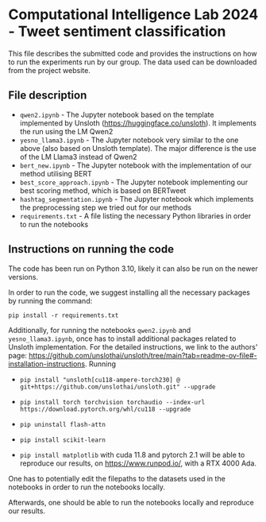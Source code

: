 # Computational Intelligence Lab 2024 - Tweet sentiment classification

This file describes the submitted code and provides the instructions on how to run the experiments run by our group. The data used can be downloaded from the project website. 

## File description

 - ```qwen2.ipynb``` - The Jupyter notebook based on the template implemented by Unsloth (https://huggingface.co/unsloth). It implements the run using the LM Qwen2
 - ```yesno_llama3.ipynb``` - The Jupyter notebook very similar to the one above (also based on Unsloth template). The major difference is the use of the LM Llama3 instead of Qwen2
 - ```bert_new.ipynb``` - The Jupyter notebook with the implementation of our method utilising BERT
 - ```best_score_approach.ipynb``` - The Jupyter notebook implementing our best scoring method, which is based on BERTweet
 - ```hashtag_segmentation.ipynb``` - The Jupyter notebook which implements the preprocessing step we tried out for our methods
 - ```requirements.txt``` - A file listing the necessary Python libraries in order to run the notebooks

## Instructions on running the code

The code has been run on Python 3.10, likely it can also be run on the newer versions.

In order to run the code, we suggest installing all the necessary packages by running the command:

```
pip install -r requirements.txt
```

Additionally, for running the notebooks ```qwen2.ipynb``` and ```yesno_llama3.ipynb```, once has to install additional packages related to Unsloth implementation. For the detailed instructions, we link to the authors' page: https://github.com/unslothai/unsloth/tree/main?tab=readme-ov-file#-installation-instructions.
Running 
- ```pip install "unsloth[cu118-ampere-torch230] @ git+https://github.com/unslothai/unsloth.git" --upgrade```

- ```pip install torch torchvision torchaudio --index-url https://download.pytorch.org/whl/cu118 --upgrade```

- ```pip uninstall flash-attn```

- ```pip install scikit-learn```

- ```pip install matplotlib```
with cuda 11.8 and pytorch 2.1 will be able to reproduce our results, on https://www.runpod.io/, with a RTX 4000 Ada. 

One has to potentially edit the filepaths to the datasets used in the notebooks in order to run the notebooks locally.

Afterwards, one should be able to run the notebooks locally and reproduce our results.
